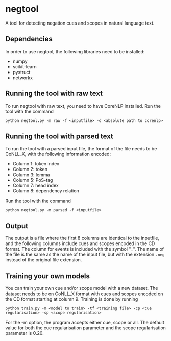# negtool
A tool for detecting negation cues and scopes in natural language text.

## Dependencies
In order to use negtool, the following libraries need to be installed:
   * numpy
   * scikit-learn
   * pystruct
   * networkx

## Running the tool with raw text
To run negtool with raw text, you need to have CoreNLP installed. Run the tool with the command

`python negtool.py -m raw -f <inputfile> -d <absolute path to corenlp>`

## Running the tool with parsed text
To run the tool with a parsed input file, the format of the file needs to be CoNLL_X, with the following information encoded: 

   * Column 1: token index
   * Column 2: token
   * Column 3: lemma
   * Column 5: PoS-tag
   * Column 7: head index
   * Column 8: dependency relation

Run the tool with the command

`python negtool.py -m parsed -f <inputfile>`

## Output

The output is a file where the first 8 columns are identical to the inputfile, and the following columns include cues and scopes encoded in the CD format. The column for events is included with the symbol "_". The name of the file is the same as the name of the input file, but with the extension `.neg` instead of the original file extension. 

## Training your own models
You can train your own cue and/or scope model with a new dataset. The dataset needs to be on CoNLL_X format with cues and scopes encoded on the CD format starting at column 9. Training is done by running

`python train.py -m <model to train> -tf <training file> -cp <cue regularisation> -sp <scope regularisation>`

For the -m option, the program accepts either cue, scope or all. The default value for both the cue regularisation parameter and the scope regularisation parameter is 0.20. 
